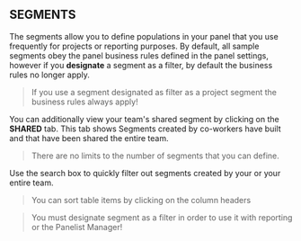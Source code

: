 ## SEGMENTS

The segments allow you to define populations in your panel that you use frequently for projects or reporting purposes. By default, all sample segments obey the panel business rules defined in the panel settings, however if you **designate** a segment as a filter, by default the business rules no longer apply.

> If you use a segment designated as filter as a project segment the business rules always apply!

You can additionally view your team's shared segment by clicking on the **SHARED** tab. This tab shows Segments created by co-workers have built and that have been shared the entire team.

> There are no limits to the number of segments that you can define.

Use the search box to quickly filter out segments created by your or your entire team.

> You can sort table items by clicking on the column headers

> You must designate segment as a filter in order to use it with reporting or the Panelist Manager!
